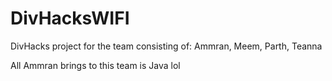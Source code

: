 # DivHacksWIFI
DivHacks project for the team consisting of: Ammran, Meem, Parth, Teanna

All Ammran brings to this team is Java lol